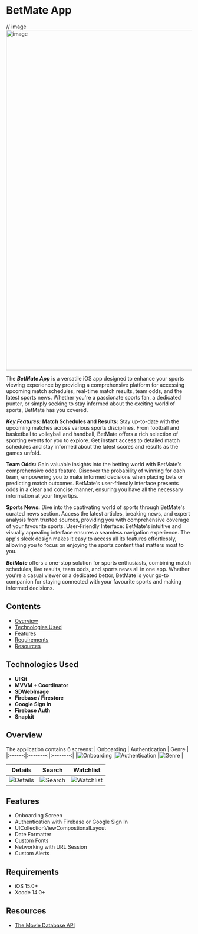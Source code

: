 # BetMate App
// image
<img width="920" alt="image" src="">

The ***BetMate App*** is a versatile iOS app designed to enhance your sports viewing experience by providing a comprehensive platform for accessing upcoming match schedules, real-time match results, team odds, and the latest sports news. Whether you're a passionate sports fan, a dedicated punter, or simply seeking to stay informed about the exciting world of sports, BetMate has you covered.

***Key Features:***
**Match Schedules and Results:**
Stay up-to-date with the upcoming matches across various sports disciplines. From football and basketball to volleyball and handball, BetMate offers a rich selection of sporting events for you to explore. Get instant access to detailed match schedules and stay informed about the latest scores and results as the games unfold.

**Team Odds:** Gain valuable insights into the betting world with BetMate's comprehensive odds feature. Discover the probability of winning for each team, empowering you to make informed decisions when placing bets or predicting match outcomes. BetMate's user-friendly interface presents odds in a clear and concise manner, ensuring you have all the necessary information at your fingertips.

**Sports News:** Dive into the captivating world of sports through BetMate's curated news section. Access the latest articles, breaking news, and expert analysis from trusted sources, providing you with comprehensive coverage of your favourite sports.
User-Friendly Interface: BetMate's intuitive and visually appealing interface ensures a seamless navigation experience. The app's sleek design makes it easy to access all its features effortlessly, allowing you to focus on enjoying the sports content that matters most to you.

***BetMate*** offers a one-stop solution for sports enthusiasts, combining match schedules, live results, team odds, and sports news all in one app. Whether you're a casual viewer or a dedicated bettor, BetMate is your go-to companion for staying connected with your favourite sports and making informed decisions.


## Сontents
* [Overview](#overview)
* [Technologies Used](#technologies-used)
* [Features](#features)
* [Requirements](requirements)
* [Resources](resources)


## Technologies Used

- **UIKit**
- **MVVM + Coordinator**
- **SDWebImage**
- **Firebase / Firestore**
- **Google Sign In**
- **Firebase Auth**
- **Snapkit**

## Overview
The application contains 6 screens:
| Onboarding | Authentication | Genre |
|:------:|:--------:|:--------:|
|![Onboarding](https://media.giphy.com/media/4xmUWdXJcrBUuOXPPn/giphy.gif) |![Authentication](https://media.giphy.com/media/v1.Y2lkPTc5MGI3NjExMTcyMDM2MmFjMGFmODM4ZWJiODkxMWJhZWQ3ODVhMmU3YjU2NTFkOSZjdD1n/3XVT8ubrfMqDMy9czx/giphy.gif) |![Genre](https://media.giphy.com/media/p5xKLVAVnxjklubkSf/giphy.gif) |

| Details | Search | Watchlist |
|:------:|:--------:|:--------:|
|![Details](https://media.giphy.com/media/v1.Y2lkPTc5MGI3NjExM2U5Y2JlOWFkYTMyYTUxYTE4ODgyOTQ3NWE4NWJjMDBjM2JkMWI3MCZjdD1n/4Pwk8df3eyBk96tvUS/giphy.gif) |![Search](https://media.giphy.com/media/v1.Y2lkPTc5MGI3NjExMWI5ZGVkNGUzODQxN2JhYmQ0MmNkNDg1ODBlMjNjMjQyZTdlZGRhYSZjdD1n/R7GK86Hx4F2ciBTazl/giphy.gif) |![Watchlist](https://media.giphy.com/media/v1.Y2lkPTc5MGI3NjExYzU4N2ZhZDE2Mjk3ZTJiY2ZlNmRlN2IzYWZkZjk2NmJlNTUzN2UwNyZjdD1n/Ikw1E4HBe5aVk335At/giphy.gif) |

## Features
- Onboarding Screen
- Authentication with Firebase or Google Sign In
- UICollectionViewCompostionalLayout
- Date Formatter
- Custom Fonts
- Networking with URL Session
- Custom Alerts

## Requirements
- iOS 15.0+
- Xcode 14.0+


## Resources
* [The Movie Database API]()
